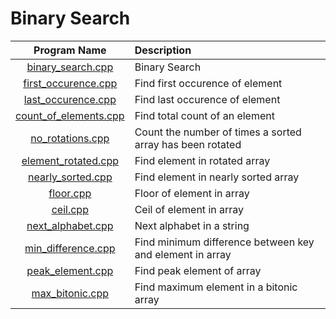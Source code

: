 # Binary Search

|                  Program Name                  | Description                                               |
| :--------------------------------------------: | :-------------------------------------------------------- |
|     [binary_search.cpp](binary_search.cpp)     | Binary Search                                             |
|   [first_occurence.cpp](first_occurence.cpp)   | Find first occurence of element                           |
|    [last_occurence.cpp](last_occurence.cpp)    | Find last occurence of element                            |
| [count_of_elements.cpp](count_of_elements.cpp) | Find total count of an element                            |
|      [no_rotations.cpp](no_rotations.cpp)      | Count the number of times a sorted array has been rotated |
|   [element_rotated.cpp](element_rotated.cpp)   | Find element in rotated array                             |
|     [nearly_sorted.cpp](nearly_sorted.cpp)     | Find element in nearly sorted array                       |
|             [floor.cpp](floor.cpp)             | Floor of element in array                                 |
|              [ceil.cpp](ceil.cpp)              | Ceil of element in array                                  |
|     [next_alphabet.cpp](next_alphabet.cpp)     | Next alphabet in a string                                 |
|    [min_difference.cpp](min_difference.cpp)    | Find minimum difference between key and element in array  |
|      [peak_element.cpp](peak_element.cpp)      | Find peak element of array                                |
|       [max_bitonic.cpp](max_bitonic.cpp)       | Find maximum element in a bitonic array                   |
